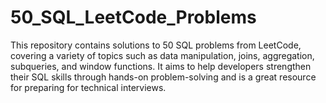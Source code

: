 # 50_SQL_LeetCode_Problems
This repository contains solutions to 50 SQL problems from LeetCode, covering a variety of topics such as data manipulation, joins, aggregation, subqueries, and window functions. It aims to help developers strengthen their SQL skills through hands-on problem-solving and is a great resource for preparing for technical interviews.
